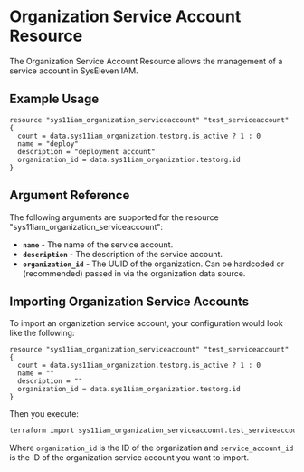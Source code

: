 # Organization Service Account Resource

The Organization Service Account Resource allows the management of a service account in SysEleven IAM.

## Example Usage

```hcl
resource "sys11iam_organization_serviceaccount" "test_serviceaccount" {
  count = data.sys11iam_organization.testorg.is_active ? 1 : 0
  name = "deploy"
  description = "deployment account"
  organization_id = data.sys11iam_organization.testorg.id
}
```

## Argument Reference
The following arguments are supported for the resource "sys11iam_organization_serviceaccount":

* **`name`** - The name of the service account.
* **`description`** - The description of the service account.
* **`organization_id`** - The UUID of the organization. Can be hardcoded or (recommended) passed in via the organization data source.

## Importing Organization Service Accounts

To import an organization service account, your configuration would look like the following:

```hcl
resource "sys11iam_organization_serviceaccount" "test_serviceaccount" {
  count = data.sys11iam_organization.testorg.is_active ? 1 : 0
  name = ""
  description = ""
  organization_id = data.sys11iam_organization.testorg.id
}

```
Then you execute:

```bash
terraform import sys11iam_organization_serviceaccount.test_serviceaccount <organization_id,service_account_id>
```

Where `organization_id` is the ID of the organization and `service_account_id` is the ID of the organization service account you want to import.

